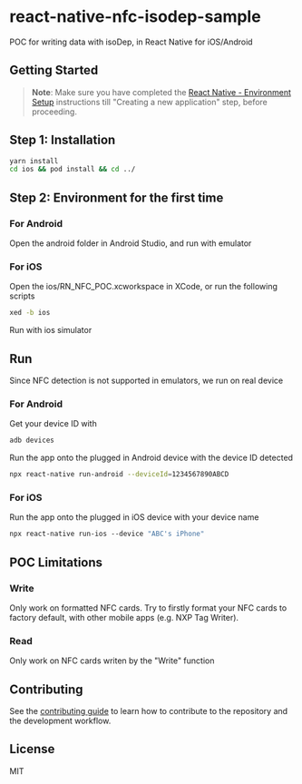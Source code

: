 # react-native-nfc-isodep-sample

POC for writing data with isoDep, in React Native for iOS/Android

## Getting Started

> **Note**: Make sure you have completed the [React Native - Environment Setup](https://reactnative.dev/docs/environment-setup) instructions till "Creating a new application" step, before proceeding.

## Step 1: Installation

```sh
yarn install
cd ios && pod install && cd ../
```

## Step 2: Environment for the first time

### For Android

Open the android folder in Android Studio, and run with emulator

### For iOS

Open the ios/RN_NFC_POC.xcworkspace in XCode, or run the following scripts

```bash
xed -b ios
```

Run with ios simulator

## Run

Since NFC detection is not supported in emulators, we run on real device

### For Android

Get your device ID with

```bash
adb devices
```

Run the app onto the plugged in Android device with the device ID detected

```bash
npx react-native run-android --deviceId=1234567890ABCD
```

### For iOS

Run the app onto the plugged in iOS device with your device name

```bash
npx react-native run-ios --device "ABC's iPhone"
```

## POC Limitations

### Write

Only work on formatted NFC cards.
Try to firstly format your NFC cards to factory default, with other mobile apps (e.g. NXP Tag Writer).

### Read

Only work on NFC cards writen by the "Write" function

## Contributing

See the [contributing guide](CONTRIBUTING.md) to learn how to contribute to the repository and the development workflow.

## License

MIT
